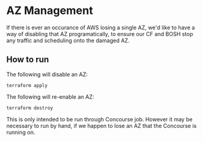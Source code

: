 # AZ Management

If there is ever an occurance of AWS losing a single AZ, we'd like to have a
way of disabling that AZ programatically, to ensure our CF and BOSH stop any
traffic and scheduling onto the damaged AZ.

## How to run

The following will disable an AZ:

```
terraform apply
```

The following will re-enable an AZ:

```
terraform destroy
```

This is only intended to be run through Concourse job. However it may be
necessary to run by hand, if we happen to lose an AZ that the Concourse is
running on.
